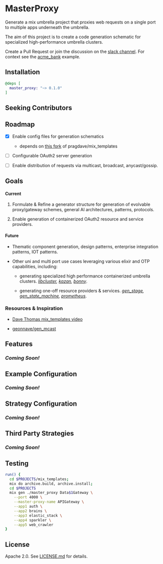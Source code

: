 # MasterProxy

Generate a mix umbrella project that proxies web requests on a single port to multiple apps underneath the umbrella.

The aim of this project is to create a code generation schematic for specialized high-performance umbrella clusters.

Create a Pull Request or join the discussion on the [slack channel](https://join.slack.com/t/masterproxy/shared_invite/enQtNTQxNDYxMjM1MTI3LTM1Y2U3OTZkZTI5ZTlhZThiMjJhYTVjYTdiM2QzMTIzZjYyZjY5MDQ0NzU3MWI0OTVjZDc0NjMwNmE4NDcxNGQ). For context see the [acme_bank](https://github.com/wojtekmach/acme_bank) example.

## Installation

```elixir
@deps [
  master_proxy: "~> 0.1.0"
]
```

## Seeking Contributors

## Roadmap
- [x] Enable config files for generation schematics
  - depends on [this fork](https://github.com/ericsteen/mix_templates) of pragdave/mix_templates


- [ ] Configurable OAuth2 server generation

- [ ] Enable distribution of requests via multicast, broadcast, anycast/gossip.

## Goals

#### Current
1. Formulate & Refine a generator structure for generation of evolvable proxy/gateway schemes, general AI architectures, patterns, protocols.

2. Enable generation of containerized OAuth2 resource and service providers.

#### Future
- Thematic component generation,  design patterns, enterprise integration patterns, IOT patterns.

- Other uni and multi port use cases leveraging various elixir and OTP capabilities, including:

  - generating specialized high performance containerized umbrella clusters. *[libcluster](https://github.com/bitwalker/libcluster), [kazan](https://github.com/obmarg/kazan), [bonny](https://github.com/coryodaniel/bonny)*.

  - generating one-off resource providers & services.  *[gen_stage](https://github.com/elixir-lang/gen_stage), [gen_state_machine](https://github.com/ericentin/gen_state_machine), [prometheus](https://github.com/deadtrickster/prometheus.erl)*.

### Resources & Inspiration
- [Dave Thomas mix_templates video](https://pragdave.me/blog/2017/04/18/elixir-project-generator.html)

- [geonnave/gen_mcast](https://github.com/geonnave/gen_mcast)

## Features

### _Coming Soon!_

## Example Configuration

### _Coming Soon!_

## Strategy Configuration

### _Coming Soon!_

## Third Party Strategies

### _Coming Soon!_

## Testing
```bash
run() {
  cd $PROJECTS/mix_templates;
  mix do archive.build, archive.install;
  cd $PROJECTS
  mix gen ./master_proxy Data$1Gateway \
    --port 4000 \
    --master-proxy-name APIGateway \
    --app1 auth \
    --app2 brains \
    --app3 elastic_stack \
    --app4 sparkler \
    --app5 web_crawler
}
```

## License

Apache 2.0. See [LICENSE.md](LICENSE.md) for details.
